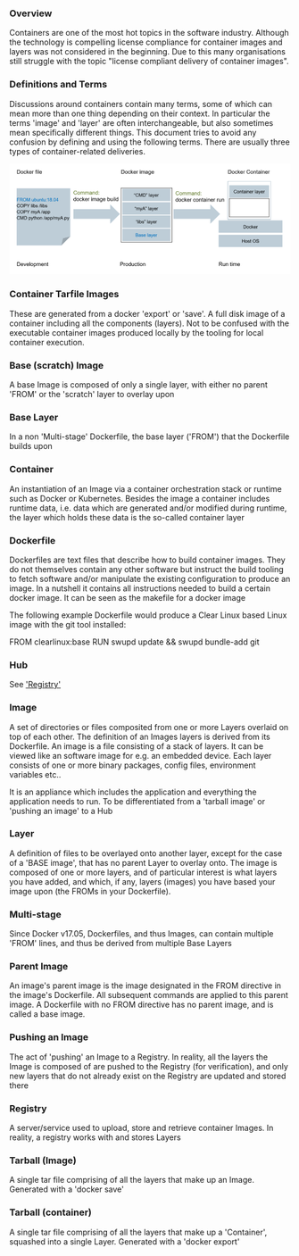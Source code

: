 ### Overview
Containers are one of the most hot topics in the software industry. Although the technology is compelling license compliance for container images and layers was not considered in the beginning.
Due to this many organisations still struggle with the topic "license compliant delivery of container images".


### Definitions and Terms

Discussions around containers contain many terms, some of which can mean more than one thing depending on their context. In particular the terms 'image' and 'layer' are often interchangeable, but also sometimes mean specifically different things. This document tries to avoid any confusion by defining and using the following terms.
There are usually three types of container-related deliveries.

![Relation-file-image-container](../img/Relation-file-image-container.png)


### Container Tarfile Images

These are generated from a docker 'export' or 'save'. A full disk image of a container including all the components (layers).  Not to be confused with the executable container images produced locally by the tooling for local container execution.

### Base (scratch) Image
A base Image is composed of only a single layer, with either no parent 'FROM' or the 'scratch' layer to overlay upon

### Base Layer
In a non 'Multi-stage' Dockerfile, the base layer ('FROM') that the Dockerfile builds upon

### Container
An instantiation of an Image via a container orchestration stack or runtime such as Docker or Kubernetes. Besides the image a container includes runtime data, i.e. data which are generated and/or modified during runtime, the layer which holds these data is the so-called container layer

### Dockerfile
 Dockerfiles are text files that describe how to build container images. They do not themselves contain any other software but instruct the build tooling to fetch software and/or manipulate the existing configuration to produce an image. In a nutshell it contains all instructions needed to build a certain docker image. It can be seen as the makefile for a docker image

The following example Dockerfile would produce a Clear Linux based Linux image with the git tool installed:

FROM clearlinux:base
RUN swupd update && swupd bundle-add git

### Hub
See ['Registry'](#Registry)

### Image
A set of directories or files composited from one or more Layers overlaid on top of each other. The definition of an Images layers is derived from its Dockerfile. An image is a file consisting of a stack of layers. It can be viewed like an software image for e.g. an embedded device. Each layer consists of one or more binary packages, config files, environment variables etc.. 

It is an appliance which includes the application and everything the application needs to run. To be differentiated from a 'tarball image' or 'pushing an image' to a Hub


### Layer
A definition of files to be overlayed onto another layer, except for the case of a 'BASE image', that has no parent Layer to overlay onto.
The image is composed of one or more layers, and of particular interest is what layers you have added, and which, if any, layers (images) you have based your image upon (the FROMs in your Dockerfile).

### Multi-stage
Since Docker v17.05, Dockerfiles, and thus Images, can contain multiple 'FROM' lines, and thus be derived from multiple Base Layers

### Parent Image
An image's parent image is the image designated in the FROM directive in the image's Dockerfile. All subsequent commands are applied to this parent image. A Dockerfile with no FROM directive has no parent image, and is called a base image.

### Pushing an Image
The act of 'pushing' an Image to a Registry. In reality, all the layers the Image is composed of are pushed to the Registry (for verification), and only new layers that do not already exist on the Registry are updated and stored there

### Registry
A server/service used to upload, store and retrieve container Images. In reality, a registry works with and stores Layers

### Tarball (Image)
A single tar file comprising of all the layers that make up an Image. Generated with a 'docker save'

### Tarball (container)
A single tar file comprising of all the layers that make up a 'Container', squashed into a single Layer. Generated with a 'docker export'






